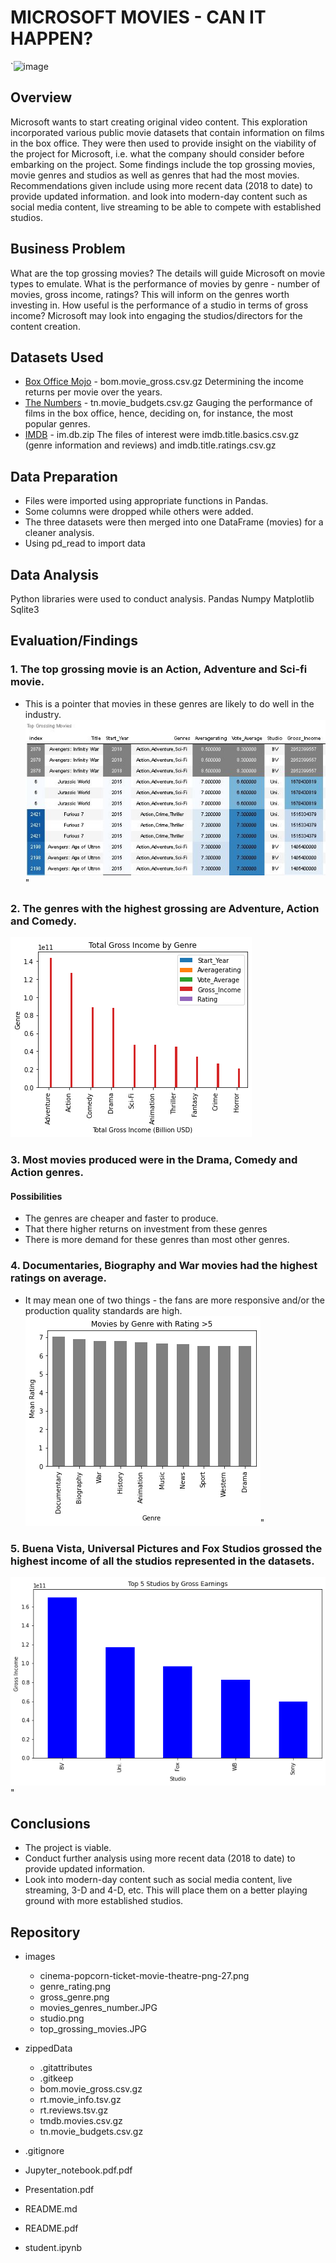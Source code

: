 # MICROSOFT MOVIES - CAN IT HAPPEN?

`![image](https://user-images.githubusercontent.com/128396973/232337617-ab533a5c-f229-42c9-a6ad-cde55e34e351.png)

## Overview

Microsoft wants to start creating original video content. 
This exploration incorporated various public movie datasets that contain information on films in the box office. 
They were then used to provide insight on the viability of the project for Microsoft, i.e. what the company should consider before embarking on the project. 
Some findings include the top grossing movies, movie genres and studios as well as genres that had the most movies.
Recommendations given include using more recent data (2018 to date) to provide updated information. and look into modern-day content such as social media content, live streaming to be able to compete with established studios. 

## Business Problem

What are the top grossing movies? The details will guide Microsoft on movie types to emulate.
What is the performance of movies by genre - number of movies, gross income, ratings? This will inform on the genres worth investing in.
How useful is the performance of a studio in terms of gross income? Microsoft may look into engaging the studios/directors for the content creation.

## Datasets Used

* [Box Office Mojo](https://www.boxofficemojo.com/) - bom.movie_gross.csv.gz
Determining the income returns per movie over the years.
* [The Numbers](https://www.the-numbers.com/) - tn.movie_budgets.csv.gz
Gauging the performance of films in the box office, hence, deciding on, for instance, the most popular genres.
* [IMDB](https://www.imdb.com/) - im.db.zip
The files of interest were imdb.title.basics.csv.gz (genre information and reviews) and imdb.title.ratings.csv.gz

## Data Preparation
* Files were imported using appropriate functions in Pandas.
* Some columns were dropped while others were added.
* The three datasets were then merged into one DataFrame (movies) for a cleaner analysis.
* Using pd_read to import data

## Data Analysis
Python libraries were used to conduct analysis.
Pandas
Numpy
Matplotlib
Sqlite3

## Evaluation/Findings
### 1. The top grossing movie is an Action, Adventure and Sci-fi movie.
* This is a pointer that movies in these genres are likely to do well in the industry.
![top_grossing_movies](images/top_grossing_movies.JPG)"

### 2. The genres with the highest grossing are Adventure, Action and Comedy.
![image](images/gross_genre.png)

### 3. Most movies produced were in the Drama, Comedy and Action genres.
#### Possibilities
* The genres are cheaper and faster to produce.
* That there higher returns on investment from these genres
* There is more demand for these genres than most other genres.

### 4. Documentaries, Biography and War movies had the highest ratings on average. 
* It may mean one of two things - the fans are more responsive and/or the production quality standards are high.
![image](images/genre_rating.png)"

### 5. Buena Vista, Universal Pictures and Fox Studios grossed the highest income of all the studios represented in the datasets.
![image](images/studio.png)"

## Conclusions
* The project is viable.
* Conduct further analysis using more recent data (2018 to date) to provide updated information.
* Look into modern-day content such as social media content, live streaming, 3-D and 4-D, etc. This will place them on a better playing ground with more established studios.

## Repository
* images
    * cinema-popcorn-ticket-movie-theatre-png-27.png
    * genre_rating.png
    * gross_genre.png
    * movies_genres_number.JPG
    * studio.png
    * top_grossing_movies.JPG
    
* zippedData
    * .gitattributes
    * .gitkeep
    * bom.movie_gross.csv.gz
    * rt.movie_info.tsv.gz
    * rt.reviews.tsv.gz
    * tmdb.movies.csv.gz
    * tn.movie_budgets.csv.gz
* .gitignore
* Jupyter_notebook.pdf.pdf
* Presentation.pdf
* README.md
* README.pdf
* student.ipynb
